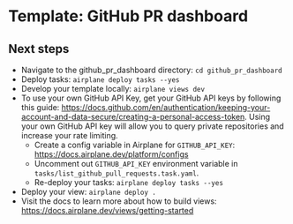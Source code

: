 # Template: GitHub PR dashboard

## Next steps

- Navigate to the github_pr_dashboard directory: `cd github_pr_dashboard`
- Deploy tasks: `airplane deploy tasks --yes`
- Develop your template locally: `airplane views dev`
- To use your own GitHub API Key, get your GitHub API keys by following this guide: https://docs.github.com/en/authentication/keeping-your-account-and-data-secure/creating-a-personal-access-token. Using your own GitHub API key will allow you to query private repositories and increase your rate limiting.
  - Create a config variable in Airplane for `GITHUB_API_KEY`: https://docs.airplane.dev/platform/configs
  - Uncomment out `GITHUB_API_KEY` environment variable in `tasks/list_github_pull_requests.task.yaml`.
  - Re-deploy your tasks: `airplane deploy tasks --yes`
- Deploy your view: `airplane deploy .`
- Visit the docs to learn more about how to build views: https://docs.airplane.dev/views/getting-started
